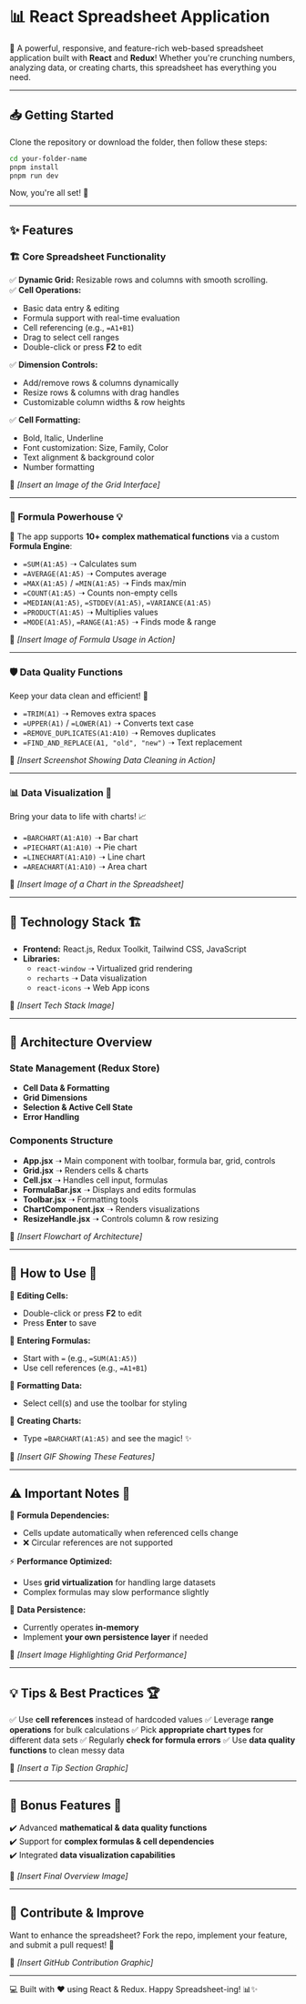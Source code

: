 # 📊 React Spreadsheet Application

🚀 A powerful, responsive, and feature-rich web-based spreadsheet application built with **React** and **Redux**! Whether you're crunching numbers, analyzing data, or creating charts, this spreadsheet has everything you need.

---

## 📥 Getting Started

Clone the repository or download the folder, then follow these steps:

```bash
cd your-folder-name
pnpm install
pnpm run dev
```

Now, you're all set! 🚀

---

## ✨ Features

### 🏗️ Core Spreadsheet Functionality
✅ **Dynamic Grid:** Resizable rows and columns with smooth scrolling.  
✅ **Cell Operations:**
- Basic data entry & editing
- Formula support with real-time evaluation
- Cell referencing (e.g., `=A1+B1`)
- Drag to select cell ranges
- Double-click or press **F2** to edit

✅ **Dimension Controls:**
- Add/remove rows & columns dynamically
- Resize rows & columns with drag handles
- Customizable column widths & row heights

✅ **Cell Formatting:**
- Bold, Italic, Underline
- Font customization: Size, Family, Color
- Text alignment & background color
- Number formatting

📸 *[Insert an Image of the Grid Interface]*

---

### 🧮 Formula Powerhouse 💡

🧠 The app supports **10+ complex mathematical functions** via a custom **Formula Engine**:

- `=SUM(A1:A5)` ➝ Calculates sum
- `=AVERAGE(A1:A5)` ➝ Computes average
- `=MAX(A1:A5)` / `=MIN(A1:A5)` ➝ Finds max/min
- `=COUNT(A1:A5)` ➝ Counts non-empty cells
- `=MEDIAN(A1:A5)`, `=STDDEV(A1:A5)`, `=VARIANCE(A1:A5)`
- `=PRODUCT(A1:A5)` ➝ Multiplies values
- `=MODE(A1:A5)`, `=RANGE(A1:A5)` ➝ Finds mode & range

📸 *[Insert Image of Formula Usage in Action]*

---

### 🛡️ Data Quality Functions

Keep your data clean and efficient! 🧹
- `=TRIM(A1)` ➝ Removes extra spaces
- `=UPPER(A1)` / `=LOWER(A1)` ➝ Converts text case
- `=REMOVE_DUPLICATES(A1:A10)` ➝ Removes duplicates
- `=FIND_AND_REPLACE(A1, "old", "new")` ➝ Text replacement

📸 *[Insert Screenshot Showing Data Cleaning in Action]*

---

### 📊 Data Visualization 🎨

Bring your data to life with charts! 📈
- `=BARCHART(A1:A10)` ➝ Bar chart
- `=PIECHART(A1:A10)` ➝ Pie chart
- `=LINECHART(A1:A10)` ➝ Line chart
- `=AREACHART(A1:A10)` ➝ Area chart

📸 *[Insert Image of a Chart in the Spreadsheet]*

---

## 🔧 Technology Stack 🏗️

- **Frontend:** React.js, Redux Toolkit, Tailwind CSS, JavaScript
- **Libraries:**
  - `react-window` ➝ Virtualized grid rendering
  - `recharts` ➝ Data visualization
  - `react-icons` ➝ Web App icons

📸 *[Insert Tech Stack Image]*

---

## 📐 Architecture Overview

### **State Management (Redux Store)**
- **Cell Data & Formatting**
- **Grid Dimensions**
- **Selection & Active Cell State**
- **Error Handling**

### **Components Structure**
- **App.jsx** ➝ Main component with toolbar, formula bar, grid, controls
- **Grid.jsx** ➝ Renders cells & charts
- **Cell.jsx** ➝ Handles cell input, formulas
- **FormulaBar.jsx** ➝ Displays and edits formulas
- **Toolbar.jsx** ➝ Formatting tools
- **ChartComponent.jsx** ➝ Renders visualizations
- **ResizeHandle.jsx** ➝ Controls column & row resizing

📸 *[Insert Flowchart of Architecture]*

---

## 🎯 How to Use 🏹

🔹 **Editing Cells:**
- Double-click or press **F2** to edit
- Press **Enter** to save

🔹 **Entering Formulas:**
- Start with `=` (e.g., `=SUM(A1:A5)`)
- Use cell references (e.g., `=A1+B1`)

🔹 **Formatting Data:**
- Select cell(s) and use the toolbar for styling

🔹 **Creating Charts:**
- Type `=BARCHART(A1:A5)` and see the magic! ✨

📸 *[Insert GIF Showing These Features]*

---

## ⚠️ Important Notes 📝

🚀 **Formula Dependencies:**
- Cells update automatically when referenced cells change
- ❌ Circular references are not supported

⚡ **Performance Optimized:**
- Uses **grid virtualization** for handling large datasets
- Complex formulas may slow performance slightly

💾 **Data Persistence:**
- Currently operates **in-memory**
- Implement **your own persistence layer** if needed

📸 *[Insert Image Highlighting Grid Performance]*

---

## 💡 Tips & Best Practices 🏆

✅ Use **cell references** instead of hardcoded values
✅ Leverage **range operations** for bulk calculations
✅ Pick **appropriate chart types** for different data sets
✅ Regularly **check for formula errors**
✅ Use **data quality functions** to clean messy data

📸 *[Insert a Tip Section Graphic]*

---

## 🎁 Bonus Features 🎉

✔️ Advanced **mathematical & data quality functions**  
✔️ Support for **complex formulas & cell dependencies**  
✔️ Integrated **data visualization capabilities**  

📸 *[Insert Final Overview Image]*

---

## 🤝 Contribute & Improve

Want to enhance the spreadsheet? Fork the repo, implement your feature, and submit a pull request! 🚀

📸 *[Insert GitHub Contribution Graphic]*

---

💻 Built with ❤️ using React & Redux. Happy Spreadsheet-ing! 📊✨